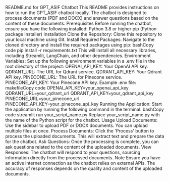 README.md for GPT_ASIF Chatbot
This README provides instructions on how to run the GPT_ASIF chatbot locally. The chatbot is designed to process documents (PDF and DOCX) and answer questions based on the content of these documents.
Prerequisites
Before running the chatbot, ensure you have the following installed:
Python 3.8 or higher
pip (Python package installer)
Installation
Clone the Repository:
Clone this repository to your local machine using Git.
Install Required Packages:
Navigate to the cloned directory and install the required packages using pip:
bashCopy code
pip install -r requirements.txt 
This will install all necessary libraries, including Streamlit, LangChain, and other dependencies.
Environment Variables:
Set up the following environment variables in a .env file in the root directory of the project:
OPENAI_API_KEY: Your OpenAI API key.
QDRANT_URL: The URL for Qdrant service.
QDRANT_API_KEY: Your Qdrant API key.
PINECONE_URL: The URL for Pinecone service.
PINECONE_API_KEY: Your Pinecone API key.
Example .env file:
makefileCopy code
OPENAI_API_KEY=your_openai_api_key QDRANT_URL=your_qdrant_url QDRANT_API_KEY=your_qdrant_api_key PINECONE_URL=your_pinecone_url PINECONE_API_KEY=your_pinecone_api_key 
Running the Application:
Start the application by running the following command in the terminal:
bashCopy code
streamlit run your_script_name.py 
Replace your_script_name.py with the name of the Python script for the chatbot.
Usage
Upload Documents:
Use the sidebar to upload PDF or DOCX documents. You can upload multiple files at once.
Process Documents:
Click the 'Process' button to process the uploaded documents. This will extract text and prepare the data for the chatbot.
Ask Questions:
Once the processing is complete, you can ask questions related to the content of the uploaded documents.
View Responses:
The chatbot will respond to your questions, sourcing information directly from the processed documents.
Note
Ensure you have an active internet connection as the chatbot relies on external APIs.
The accuracy of responses depends on the quality and content of the uploaded documents.
